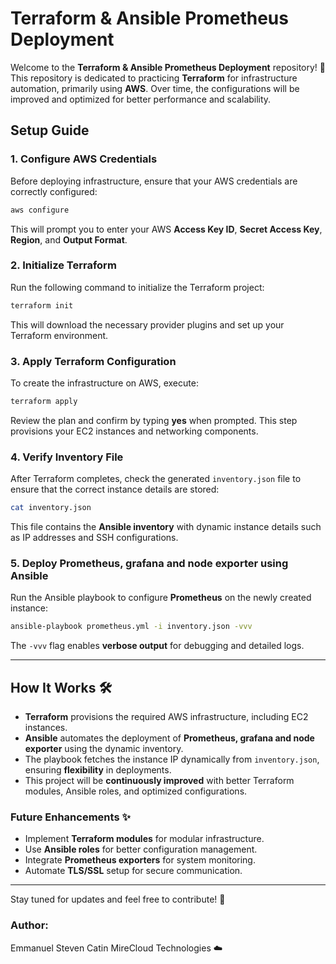 

# Terraform & Ansible Prometheus Deployment

Welcome to the **Terraform & Ansible Prometheus Deployment** repository! 🚀 This repository is dedicated to practicing **Terraform** for infrastructure automation, primarily using **AWS**. Over time, the configurations will be improved and optimized for better performance and scalability.

## **Setup Guide**

### **1. Configure AWS Credentials**
Before deploying infrastructure, ensure that your AWS credentials are correctly configured:
```bash
aws configure
```
This will prompt you to enter your AWS **Access Key ID**, **Secret Access Key**, **Region**, and **Output Format**.

### **2. Initialize Terraform**
Run the following command to initialize the Terraform project:
```bash
terraform init
```
This will download the necessary provider plugins and set up your Terraform environment.

### **3. Apply Terraform Configuration**
To create the infrastructure on AWS, execute:
```bash
terraform apply
```
Review the plan and confirm by typing **yes** when prompted. This step provisions your EC2 instances and networking components.

### **4. Verify Inventory File**
After Terraform completes, check the generated `inventory.json` file to ensure that the correct instance details are stored:
```bash
cat inventory.json
```
This file contains the **Ansible inventory** with dynamic instance details such as IP addresses and SSH configurations.

### **5. Deploy Prometheus, grafana and node exporter using Ansible**
Run the Ansible playbook to configure **Prometheus** on the newly created instance:
```bash
ansible-playbook prometheus.yml -i inventory.json -vvv
```
The `-vvv` flag enables **verbose output** for debugging and detailed logs.

---

## **How It Works** 🛠️
- **Terraform** provisions the required AWS infrastructure, including EC2 instances.
- **Ansible** automates the deployment of **Prometheus, grafana and node exporter** using the dynamic inventory.
- The playbook fetches the instance IP dynamically from `inventory.json`, ensuring **flexibility** in deployments.
- This project will be **continuously improved** with better Terraform modules, Ansible roles, and optimized configurations.

### **Future Enhancements** ✨
- Implement **Terraform modules** for modular infrastructure.
- Use **Ansible roles** for better configuration management.
- Integrate **Prometheus exporters** for system monitoring.
- Automate **TLS/SSL** setup for secure communication.

---

Stay tuned for updates and feel free to contribute! 🚀

### **Author:**
Emmanuel Steven Catin
MireCloud Technologies ☁️


